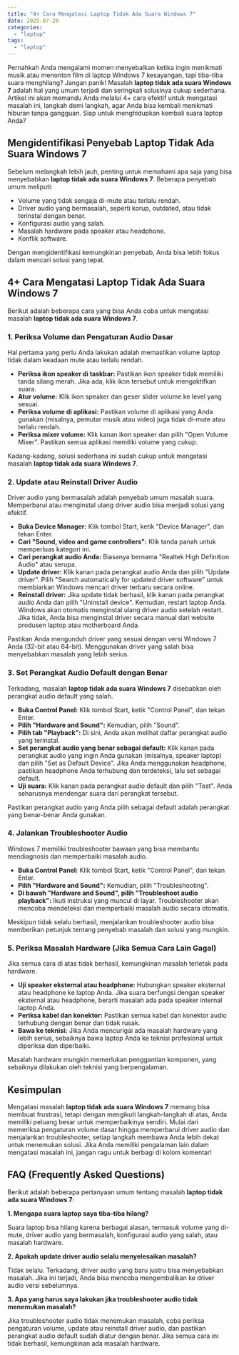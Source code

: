 ```yaml
---
title: "4+ Cara Mengatasi Laptop Tidak Ada Suara Windows 7"
date: 2025-07-20
categories: 
  - "laptop"
tags: 
  - "laptop"
---
```


Pernahkah Anda mengalami momen menyebalkan ketika ingin menikmati musik atau menonton film di laptop Windows 7 kesayangan, tapi tiba-tiba suara menghilang? Jangan panik! Masalah **laptop tidak ada suara Windows 7** adalah hal yang umum terjadi dan seringkali solusinya cukup sederhana. Artikel ini akan memandu Anda melalui 4+ cara efektif untuk mengatasi masalah ini, langkah demi langkah, agar Anda bisa kembali menikmati hiburan tanpa gangguan. Siap untuk menghidupkan kembali suara laptop Anda?

## Mengidentifikasi Penyebab Laptop Tidak Ada Suara Windows 7

Sebelum melangkah lebih jauh, penting untuk memahami apa saja yang bisa menyebabkan **laptop tidak ada suara Windows 7**. Beberapa penyebab umum meliputi:

- Volume yang tidak sengaja di-mute atau terlalu rendah.
- Driver audio yang bermasalah, seperti korup, outdated, atau tidak terinstal dengan benar.
- Konfigurasi audio yang salah.
- Masalah hardware pada speaker atau headphone.
- Konflik software.

Dengan mengidentifikasi kemungkinan penyebab, Anda bisa lebih fokus dalam mencari solusi yang tepat.

## 4+ Cara Mengatasi Laptop Tidak Ada Suara Windows 7

Berikut adalah beberapa cara yang bisa Anda coba untuk mengatasi masalah **laptop tidak ada suara Windows 7**.

### 1\. Periksa Volume dan Pengaturan Audio Dasar

Hal pertama yang perlu Anda lakukan adalah memastikan volume laptop tidak dalam keadaan mute atau terlalu rendah.

- **Periksa ikon speaker di taskbar:** Pastikan ikon speaker tidak memiliki tanda silang merah. Jika ada, klik ikon tersebut untuk mengaktifkan suara.
- **Atur volume:** Klik ikon speaker dan geser slider volume ke level yang sesuai.
- **Periksa volume di aplikasi:** Pastikan volume di aplikasi yang Anda gunakan (misalnya, pemutar musik atau video) juga tidak di-mute atau terlalu rendah.
- **Periksa mixer volume:** Klik kanan ikon speaker dan pilih "Open Volume Mixer". Pastikan semua aplikasi memiliki volume yang cukup.

Kadang-kadang, solusi sederhana ini sudah cukup untuk mengatasi masalah **laptop tidak ada suara Windows 7**.

### 2\. Update atau Reinstall Driver Audio

Driver audio yang bermasalah adalah penyebab umum masalah suara. Memperbarui atau menginstal ulang driver audio bisa menjadi solusi yang efektif.

- **Buka Device Manager:** Klik tombol Start, ketik "Device Manager", dan tekan Enter.
- **Cari "Sound, video and game controllers":** Klik tanda panah untuk memperluas kategori ini.
- **Cari perangkat audio Anda:** Biasanya bernama "Realtek High Definition Audio" atau serupa.
- **Update driver:** Klik kanan pada perangkat audio Anda dan pilih "Update driver". Pilih "Search automatically for updated driver software" untuk membiarkan Windows mencari driver terbaru secara online.
- **Reinstall driver:** Jika update tidak berhasil, klik kanan pada perangkat audio Anda dan pilih "Uninstall device". Kemudian, restart laptop Anda. Windows akan otomatis menginstal ulang driver audio setelah restart. Jika tidak, Anda bisa menginstal driver secara manual dari website produsen laptop atau motherboard Anda.

Pastikan Anda mengunduh driver yang sesuai dengan versi Windows 7 Anda (32-bit atau 64-bit). Menggunakan driver yang salah bisa menyebabkan masalah yang lebih serius.

### 3\. Set Perangkat Audio Default dengan Benar

Terkadang, masalah **laptop tidak ada suara Windows 7** disebabkan oleh perangkat audio default yang salah.

- **Buka Control Panel:** Klik tombol Start, ketik "Control Panel", dan tekan Enter.
- **Pilih "Hardware and Sound":** Kemudian, pilih "Sound".
- **Pilih tab "Playback":** Di sini, Anda akan melihat daftar perangkat audio yang terinstal.
- **Set perangkat audio yang benar sebagai default:** Klik kanan pada perangkat audio yang ingin Anda gunakan (misalnya, speaker laptop) dan pilih "Set as Default Device". Jika Anda menggunakan headphone, pastikan headphone Anda terhubung dan terdeteksi, lalu set sebagai default.
- **Uji suara:** Klik kanan pada perangkat audio default dan pilih "Test". Anda seharusnya mendengar suara dari perangkat tersebut.

Pastikan perangkat audio yang Anda pilih sebagai default adalah perangkat yang benar-benar Anda gunakan.

### 4\. Jalankan Troubleshooter Audio

Windows 7 memiliki troubleshooter bawaan yang bisa membantu mendiagnosis dan memperbaiki masalah audio.

- **Buka Control Panel:** Klik tombol Start, ketik "Control Panel", dan tekan Enter.
- **Pilih "Hardware and Sound":** Kemudian, pilih "Troubleshooting".
- **Di bawah "Hardware and Sound", pilih "Troubleshoot audio playback":** Ikuti instruksi yang muncul di layar. Troubleshooter akan mencoba mendeteksi dan memperbaiki masalah audio secara otomatis.

Meskipun tidak selalu berhasil, menjalankan troubleshooter audio bisa memberikan petunjuk tentang penyebab masalah dan solusi yang mungkin.

### 5\. Periksa Masalah Hardware (Jika Semua Cara Lain Gagal)

Jika semua cara di atas tidak berhasil, kemungkinan masalah terletak pada hardware.

- **Uji speaker eksternal atau headphone:** Hubungkan speaker eksternal atau headphone ke laptop Anda. Jika suara berfungsi dengan speaker eksternal atau headphone, berarti masalah ada pada speaker internal laptop Anda.
- **Periksa kabel dan konektor:** Pastikan semua kabel dan konektor audio terhubung dengan benar dan tidak rusak.
- **Bawa ke teknisi:** Jika Anda mencurigai ada masalah hardware yang lebih serius, sebaiknya bawa laptop Anda ke teknisi profesional untuk diperiksa dan diperbaiki.

Masalah hardware mungkin memerlukan penggantian komponen, yang sebaiknya dilakukan oleh teknisi yang berpengalaman.

## Kesimpulan

Mengatasi masalah **laptop tidak ada suara Windows 7** memang bisa membuat frustrasi, tetapi dengan mengikuti langkah-langkah di atas, Anda memiliki peluang besar untuk memperbaikinya sendiri. Mulai dari memeriksa pengaturan volume dasar hingga memperbarui driver audio dan menjalankan troubleshooter, setiap langkah membawa Anda lebih dekat untuk menemukan solusi. Jika Anda memiliki pengalaman lain dalam mengatasi masalah ini, jangan ragu untuk berbagi di kolom komentar!

## FAQ (Frequently Asked Questions)

Berikut adalah beberapa pertanyaan umum tentang masalah **laptop tidak ada suara Windows 7**:

**1\. Mengapa suara laptop saya tiba-tiba hilang?**

Suara laptop bisa hilang karena berbagai alasan, termasuk volume yang di-mute, driver audio yang bermasalah, konfigurasi audio yang salah, atau masalah hardware.

**2\. Apakah update driver audio selalu menyelesaikan masalah?**

Tidak selalu. Terkadang, driver audio yang baru justru bisa menyebabkan masalah. Jika ini terjadi, Anda bisa mencoba mengembalikan ke driver audio versi sebelumnya.

**3\. Apa yang harus saya lakukan jika troubleshooter audio tidak menemukan masalah?**

Jika troubleshooter audio tidak menemukan masalah, coba periksa pengaturan volume, update atau reinstall driver audio, dan pastikan perangkat audio default sudah diatur dengan benar. Jika semua cara ini tidak berhasil, kemungkinan ada masalah hardware.
